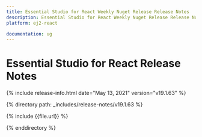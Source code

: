 ```yaml
---
title: Essential Studio for React Weekly Nuget Release Release Notes  
description: Essential Studio for React Weekly Nuget Release Release Notes  
platform: ej2-react

documentation: ug
---
```


# Essential Studio for  React  Release Notes  

{% include release-info.html date="May 13, 2021"   version="v19.1.63"  %} 

{% directory path: _includes/release-notes/v19.1.63 %}

{% include {{file.url}} %}

{% enddirectory %}
